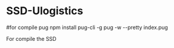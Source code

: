 # SSD-Ulogistics
#for compile pug
npm install pug-cli -g
pug -w --pretty index.pug

For compile the SSD
